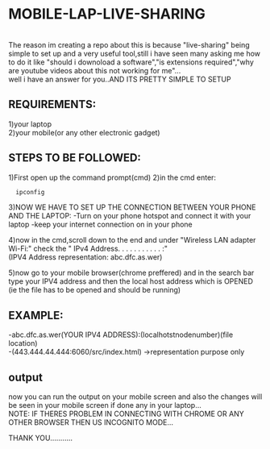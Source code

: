 # MOBILE-LAP-LIVE-SHARING
<br>
The reason im creating a repo about this is because "live-sharing" being simple to set up and a very useful tool,still i have seen many asking me how to do it like "should i downoload a software","is extensions required","why are youtube videos about this not working for me"...
<br>
well i have an answer for you..AND ITS PRETTY SIMPLE TO SETUP

## REQUIREMENTS:

1)your laptop
<br>
2)your mobile(or any other electronic gadget)

## STEPS TO BE FOLLOWED:

1)First open up the command prompt(cmd)
2)in the cmd enter:
 ```bash
   ipconfig
```
3)NOW WE HAVE TO SET UP THE CONNECTION BETWEEN YOUR PHONE AND THE LAPTOP:
-Turn on your phone hotspot and connect it with your laptop
-keep your internet connection on in your phone

4)now in the cmd,scroll down to the end and under "Wireless LAN adapter Wi-Fi:" check the "  IPv4 Address. . . . . . . . . . . :"
<br>
 (IPV4 Address representation: abc.dfc.as.wer)

 5)now go to your mobile browser(chrome preffered) and in the search bar type your IPV4 address and then the local host address which is OPENED (ie the file has to be opened and should be running)

 ## EXAMPLE:
  -abc.dfc.as.wer(YOUR IPV4 ADDRESS):(localhotstnodenumber)(file location)
  <br>
  -(443.444.44.444:6060/src/index.html) ->representation purpose only
  
## output

 now you can run the output on your mobile screen and also the changes will be seen in your mobile screen if done any in your laptop...
<br>
 NOTE:
 IF THERES PROBLEM IN CONNECTING WITH CHROME OR ANY OTHER BROWSER THEN US INCOGNITO MODE...

 THANK YOU...........


